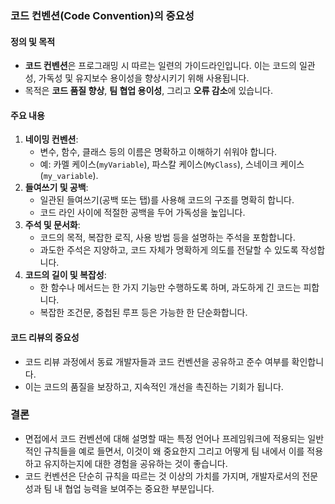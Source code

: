 ### 코드 컨벤션(Code Convention)의 중요성

#### 정의 및 목적
- **코드 컨벤션**은 프로그래밍 시 따르는 일련의 가이드라인입니다. 이는 코드의 일관성, 가독성 및 유지보수 용이성을 향상시키기 위해 사용됩니다.
- 목적은 **코드 품질 향상**, **팀 협업 용이성**, 그리고 **오류 감소**에 있습니다.

#### 주요 내용
1. **네이밍 컨벤션**:
   - 변수, 함수, 클래스 등의 이름은 명확하고 이해하기 쉬워야 합니다.
   - 예: 카멜 케이스(`myVariable`), 파스칼 케이스(`MyClass`), 스네이크 케이스(`my_variable`).
2. **들여쓰기 및 공백**:
   - 일관된 들여쓰기(공백 또는 탭)를 사용해 코드의 구조를 명확히 합니다.
   - 코드 라인 사이에 적절한 공백을 두어 가독성을 높입니다.
3. **주석 및 문서화**:
   - 코드의 목적, 복잡한 로직, 사용 방법 등을 설명하는 주석을 포함합니다.
   - 과도한 주석은 지양하고, 코드 자체가 명확하게 의도를 전달할 수 있도록 작성합니다.
4. **코드의 길이 및 복잡성**:
   - 한 함수나 메서드는 한 가지 기능만 수행하도록 하며, 과도하게 긴 코드는 피합니다.
   - 복잡한 조건문, 중첩된 루프 등은 가능한 한 단순화합니다.

#### 코드 리뷰의 중요성
- 코드 리뷰 과정에서 동료 개발자들과 코드 컨벤션을 공유하고 준수 여부를 확인합니다.
- 이는 코드의 품질을 보장하고, 지속적인 개선을 촉진하는 기회가 됩니다.

### 결론
- 면접에서 코드 컨벤션에 대해 설명할 때는 특정 언어나 프레임워크에 적용되는 일반적인 규칙들을 예로 들면서, 이것이 왜 중요한지 그리고 어떻게 팀 내에서 이를 적용하고 유지하는지에 대한 경험을 공유하는 것이 좋습니다.
- 코드 컨벤션은 단순히 규칙을 따르는 것 이상의 가치를 가지며, 개발자로서의 전문성과 팀 내 협업 능력을 보여주는 중요한 부분입니다.
